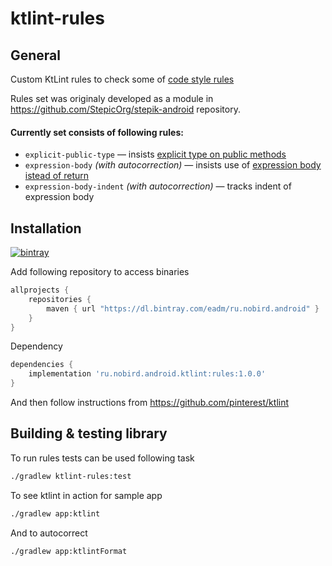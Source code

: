 # ktlint-rules
## General
Custom KtLint rules to check some of [code style rules](https://hackmd.io/@4F6roGkFSHeYx4R4sBs7ew/SyC1DwxNE)

Rules set was originaly developed as a module in https://github.com/StepicOrg/stepik-android repository.

#### Currently set consists of following rules:
- `explicit-public-type` &mdash; insists [explicit type on public methods](https://hackmd.io/@4F6roGkFSHeYx4R4sBs7ew/SyC1DwxNE#Types)
- `expression-body` *(with autocorrection)* &mdash; insists use of [expression body istead of return](https://hackmd.io/@4F6roGkFSHeYx4R4sBs7ew/SyC1DwxNE#Expression-body)
- `expression-body-indent` *(with autocorrection)* &mdash; tracks indent of expression body

## Installation 
[ ![bintray](https://api.bintray.com/packages/eadm/ru.nobird.android/ru.nobird.android.ktlint/images/download.svg) ](https://bintray.com/eadm/ru.nobird.android/ru.nobird.android.ktlint)

Add following repository to access binaries 
```groovy
allprojects {
    repositories {
        maven { url "https://dl.bintray.com/eadm/ru.nobird.android" }
    }
}
```

Dependency
```groovy
dependencies {
    implementation 'ru.nobird.android.ktlint:rules:1.0.0'
}
```

And then follow instructions from https://github.com/pinterest/ktlint

## Building & testing library

To run rules tests can be used following task
```sh
./gradlew ktlint-rules:test
```

To see ktlint in action for sample app
```sh
./gradlew app:ktlint
```

And to autocorrect
```sh
./gradlew app:ktlintFormat
```
